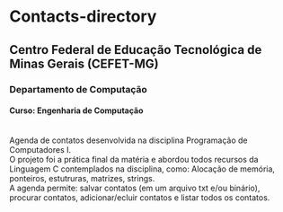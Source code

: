 # Contacts-directory
## Centro Federal de Educação Tecnológica de Minas Gerais (CEFET-MG)
### Departamento de Computação
#### Curso: Engenharia de Computação
<br> Agenda de contatos desenvolvida na disciplina Programação de Computadores I.
<br> O projeto foi a prática final da matéria e abordou todos recursos da Linguagem C contemplados na disciplina, como: Alocação de memória, ponteiros, estutruras, matrizes, strings.
<br> A agenda permite: salvar contatos (em um arquivo txt e/ou binário), procurar contatos, adicionar/ecluir contatos e listar todos os contatos.
